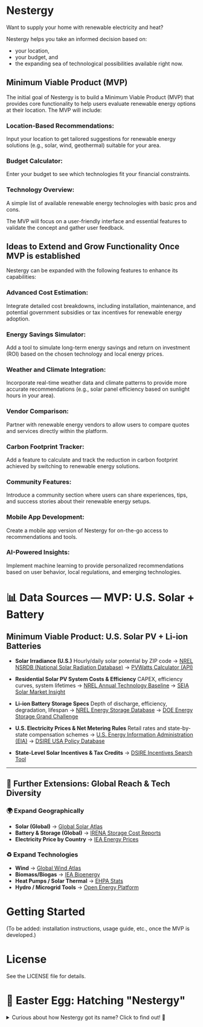 # Nestergy

Want to supply your home with renewable electricity and heat?

Nestergy helps you take an informed decision based on:

- your location,
- your budget, and
- the expanding sea of technological possibilities available right now.

## Minimum Viable Product (MVP)

The initial goal of Nestergy is to build a Minimum Viable Product (MVP) that
provides core functionality to help users evaluate renewable energy options at
their location. The MVP will include:

### Location-Based Recommendations:

Input your location to get tailored suggestions for renewable energy solutions
(e.g., solar, wind, geothermal) suitable for your area.

### Budget Calculator:

Enter your budget to see which technologies fit your financial constraints.

### Technology Overview:

A simple list of available renewable energy technologies with basic pros and
cons.

The MVP will focus on a user-friendly interface and essential features to
validate the concept and gather user feedback.

## Ideas to Extend and Grow Functionality Once MVP is established

Nestergy can be expanded with the following features to enhance its
capabilities:

### Advanced Cost Estimation:

Integrate detailed cost breakdowns, including installation, maintenance, and
potential government subsidies or tax incentives for renewable energy adoption.

### Energy Savings Simulator:

Add a tool to simulate long-term energy savings and return on investment (ROI)
based on the chosen technology and local energy prices.

### Weather and Climate Integration:

Incorporate real-time weather data and climate patterns to provide more accurate
recommendations (e.g., solar panel efficiency based on sunlight hours in your
area).

### Vendor Comparison:

Partner with renewable energy vendors to allow users to compare quotes and
services directly within the platform.

### Carbon Footprint Tracker:

Add a feature to calculate and track the reduction in carbon footprint achieved
by switching to renewable energy solutions.

### Community Features:

Introduce a community section where users can share experiences, tips, and
success stories about their renewable energy setups.

### Mobile App Development:

Create a mobile app version of Nestergy for on-the-go access to recommendations
and tools.

### AI-Powered Insights:

Implement machine learning to provide personalized recommendations based on user
behavior, local regulations, and emerging technologies.

# 📊 Data Sources — MVP: U.S. Solar + Battery

## Minimum Viable Product: U.S. Solar PV + Li-ion Batteries

- **Solar Irradiance (U.S.)** Hourly/daily solar potential by ZIP code →
  [NREL NSRDB (National Solar Radiation Database)](https://nsrdb.nrel.gov/) →
  [PVWatts Calculator (API)](https://developer.nrel.gov/docs/solar/pvwatts/v6/)

- **Residential Solar PV System Costs & Efficiency** CAPEX, efficiency curves,
  system lifetimes → [NREL Annual Technology Baseline](https://atb.nrel.gov/) →
  [SEIA Solar Market Insight](https://www.seia.org/research-resources/solar-market-insight-report)

- **Li-ion Battery Storage Specs** Depth of discharge, efficiency, degradation,
  lifespan →
  [NREL Energy Storage Database](https://www.nrel.gov/grid/energy-storage.html)
  →
  [DOE Energy Storage Grand Challenge](https://www.energy.gov/energy-storage-grand-challenge)

- **U.S. Electricity Prices & Net Metering Rules** Retail rates and
  state-by-state compensation schemes →
  [U.S. Energy Information Administration (EIA)](https://www.eia.gov/electricity/data/)
  → [DSIRE USA Policy Database](https://www.dsireusa.org/)

- **State-Level Solar Incentives & Tax Credits** →
  [DSIRE Incentives Search Tool](https://www.dsireusa.org/)

---

## 🚀 Further Extensions: Global Reach & Tech Diversity

### 🌍 Expand Geographically

- **Solar (Global)** → [Global Solar Atlas](https://globalsolaratlas.info/)
- **Battery & Storage (Global)** →
  [IRENA Storage Cost Reports](https://www.irena.org/Statistics/View-Data-by-Topic/Costs)
- **Electricity Price by Country** →
  [IEA Energy Prices](https://www.iea.org/data-and-statistics)

### ♻️ Expand Technologies

- **Wind** → [Global Wind Atlas](https://globalwindatlas.info/)
- **Biomass/Biogas** → [IEA Bioenergy](https://www.ieabioenergy.com/)
- **Heat Pumps / Solar Thermal** →
  [EHPA Stats](https://www.ehpa.org/market-data/)
- **Hydro / Microgrid Tools** →
  [Open Energy Platform](https://openenergy-platform.org/)

# Getting Started

(To be added: installation instructions, usage guide, etc., once the MVP is
developed.)

# License

See the LICENSE file for details.

# 🐣 Easter Egg: Hatching "Nestergy"

<details>
<summary>Curious about how Nestergy got its name? Click to find out! 🌟</summary>

- Nestergy was born in Barcelona on the sunny Thursday morning of May 22, 2025.
- At 08:22 AM CEST, the mutual prompts between a human and a machine to explore
  ways of expressing a cozy, warm home, embraced by the pulsating power of
  renewable energy, culminated in the name "Nestergy".
- The machine, aka one of the many incarnations of
  [Ada Lovelace](https://en.wikipedia.org/wiki/Ada_Lovelace), started off with
  the human requirements, combining and re-combining them in impossible ways.
- EnerSpec.AI felt too cold.
- EnerNest already included the warmth of a "nest"
- Wanting to hint at heat, electricity, and synergy, we continued playing with
  names like LumaNest, ThermaNest, and VoltNest
- ... until we hatched-out Nestergy — a perfect blend of _nest_ (for warmth),
  _synergy_ (for combining heat and power), and _energy_ (for renewable
  solutions).
- It’s memorable, emotionally resonant, and tech-forward
- a name that captures the heart and innovation of this project 🦾🫀🐍

</details>
